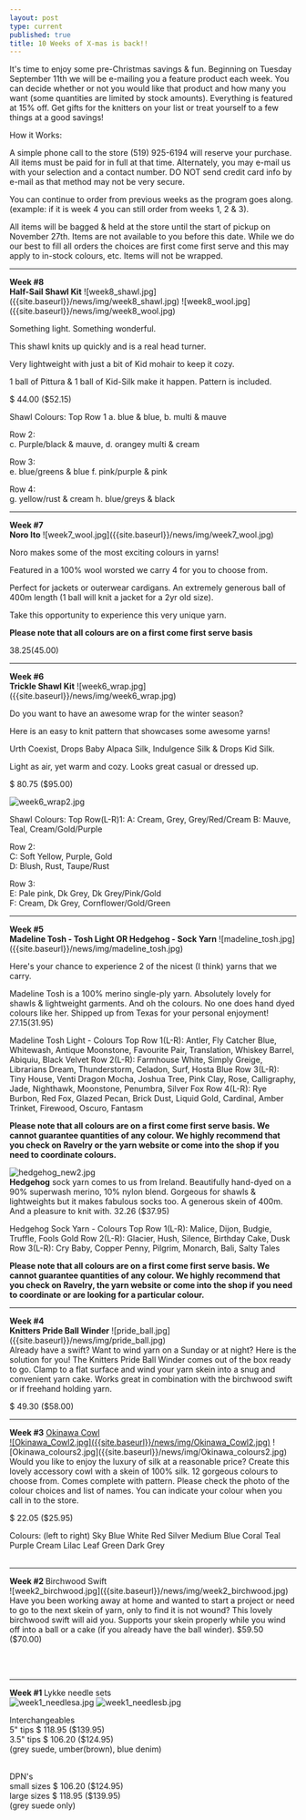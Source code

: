 ```yaml
---
layout: post
type: current
published: true
title: 10 Weeks of X-mas is back!!
---
```


It's time to enjoy some pre-Christmas savings & fun.
Beginning on Tuesday September 11th we will be e-mailing you a feature product each week.
You can decide whether or not you would like that product and how many you want (some quantities are limited by stock amounts).
Everything is featured at 15% off. 
Get gifts for the knitters on your list or treat yourself to a few things at a good savings!

How it Works:

A simple phone call to the store (519) 925-6194 will reserve your purchase. All items must be paid for in full at that time. Alternately, you may e-mail us with your selection and a contact number. DO NOT send credit card info by e-mail as that method may not be very secure.

You can continue to order from previous weeks as the program goes along. (example: if it is week 4 you can still order from weeks 1, 2 & 3).

All items will be bagged & held at the store until the start of pickup on November 27th. Items are not available to you before this date. While we do our best to fill all orders the choices are first come first serve and this may apply to in-stock colours, etc. Items will not be wrapped.
<hr>
<strong>Week #8<br />
Half-Sail Shawl Kit</strong>
![week8_shawl.jpg]({{site.baseurl}}/news/img/week8_shawl.jpg)
![week8_wool.jpg]({{site.baseurl}}/news/img/week8_wool.jpg)

Something light. Something wonderful. 

This shawl knits up quickly and is a real head turner. 

Very lightweight with just a bit of Kid mohair to keep it cozy. 

1 ball of Pittura & 1 ball of Kid-Silk make it happen. Pattern is included.

$ 44.00     ($52.15)

Shawl Colours:
Top Row 1
a. blue & blue,
b. multi & mauve

Row 2:  
c. Purple/black & mauve,
d. orangey multi & cream

Row 3:  
e. blue/greens & blue
f. pink/purple & pink

Row 4:  
g. yellow/rust & cream
h. blue/greys & black
<hr>
<strong>Week #7<br />
Noro Ito</strong>
![week7_wool.jpg]({{site.baseurl}}/news/img/week7_wool.jpg)

Noro makes some of the most exciting colours in yarns! 

Featured in a 100% wool worsted we carry 4 for you to choose from. 

Perfect for jackets or outerwear cardigans. An extremely generous ball of 400m length (1 ball will knit a jacket for a 2yr old size).

Take this opportunity to experience this very unique yarn.

**Please note that all colours are on a first come first serve basis**

$38.25     ($45.00) 
<hr>
<strong>Week #6 <br />
Trickle Shawl Kit</strong>
![week6_wrap.jpg]({{site.baseurl}}/news/img/week6_wrap.jpg)

Do you want to have an awesome wrap for the winter season?  

Here is an easy to knit pattern that showcases some awesome yarns!  

Urth Coexist, Drops Baby Alpaca Silk, Indulgence Silk & Drops Kid Silk.  

Light as air, yet warm and cozy. Looks great casual or dressed up.

$ 80.75     ($95.00)

![week6_wrap2.jpg]({{site.baseurl}}/news/img/week6_wrap2.jpg)

Shawl Colours:
Top Row(L-R)1: 
A: Cream, Grey, Grey/Red/Cream
B: Mauve, Teal, Cream/Gold/Purple

Row 2:  
C: Soft Yellow, Purple, Gold   
D:  Blush, Rust, Taupe/Rust

Row 3:  
E: Pale pink, Dk Grey, Dk Grey/Pink/Gold   
F: Cream, Dk Grey, Cornflower/Gold/Green

<hr>
<strong>Week #5 <br />
Madeline Tosh - Tosh Light OR Hedgehog - Sock Yarn</strong>
![madeline_tosh.jpg]({{site.baseurl}}/news/img/madeline_tosh.jpg)


Here's your chance to experience 2 of the nicest (I think) yarns that we carry. 

Madeline Tosh is a 100% merino single-ply yarn. Absolutely lovely for shawls & lightweight garments. And oh the colours. No one does hand dyed colours like her. Shipped up from Texas for your personal enjoyment!
$27.15     ($31.95)
 
Madeline Tosh Light - Colours
Top Row 1(L-R): Antler, Fly Catcher Blue, Whitewash, Antique Moonstone, Favourite Pair, Translation, Whiskey Barrel, Abiquiu, Black Velvet
Row 2(L-R): Farmhouse White, Simply Greige, Librarians Dream, Thunderstorm, 
      Celadon, Surf, Hosta Blue
Row 3(L-R): Tiny House, Venti Dragon Mocha, Joshua Tree, Pink Clay, Rose,
      Calligraphy, Jade, Nighthawk, Moonstone, Penumbra, Silver Fox
Row 4(L-R): Rye Burbon, Red Fox, Glazed Pecan, Brick Dust, Liquid Gold, Cardinal, Amber Trinket, Firewood, Oscuro, Fantasm

**Please note that all colours are on a first come first serve basis. We cannot guarantee quantities of any colour.  We highly recommend that you check on Ravelry or the yarn website or come into the shop if you need to coordinate colours.**

![hedgehog_new2.jpg]({{site.baseurl}}/news/img/hedgehog_new.jpg)<br /><strong>Hedgehog</strong> sock yarn comes to us from Ireland. Beautifully hand-dyed on a 90% superwash merino, 10% nylon blend. Gorgeous for shawls & lightweights but it makes fabulous socks too. A generous skein of 400m. And a pleasure to knit with. 
32.26     ($37.95)

Hedgehog Sock Yarn - Colours
Top Row 1(L-R): Malice, Dijon, Budgie, Truffle, Fools Gold
Row 2(L-R): Glacier, Hush, Silence, Birthday Cake, Dusk
Row 3(L-R): Cry Baby, Copper Penny, Pilgrim, Monarch, Bali, Salty Tales
                                                                                                  
**Please note that all colours are on a first come first serve basis. We cannot guarantee quantities of any colour.  We highly recommend that you check on Ravelry, the yarn website or come into the shop if you need to coordinate or are looking for a particular colour.**

<hr>
<strong>Week #4 <br />
Knitters Pride Ball Winder</strong>
![pride_ball.jpg]({{site.baseurl}}/news/img/pride_ball.jpg)<br />
Already have a swift?  Want to wind yarn on a Sunday or at night?  Here is the solution for you!  The Knitters Pride Ball Winder comes out of the box ready to go. Clamp to a flat surface and wind your yarn skein into a snug and convenient yarn cake. 
Works great in combination with the birchwood swift or if freehand holding yarn.

$ 49.30     ($58.00)
<hr>
<strong>Week #3</strong>
<a href="https://www.ravelry.com/patterns/library/okinawa-cowl">Okinawa Cowl</a><br />
<a href="https://www.ravelry.com/patterns/library/okinawa-cowl">![Okinawa_Cowl2.jpg]({{site.baseurl}}/news/img/Okinawa_Cowl2.jpg)</a>
![Okinawa_colours2.jpg]({{site.baseurl}}/news/img/Okinawa_colours2.jpg)
Would you like to enjoy the luxury of silk at a reasonable price?  Create this lovely accessory cowl with a skein of 100% silk. 12 gorgeous colours to choose from. Comes complete with pattern. Please check the photo of the colour choices and list of names. You can indicate your colour when you call in to the store.

$ 22.05     ($25.95)

Colours: (left to right)
Sky Blue
White
Red
Silver
Medium Blue
Coral
Teal
Purple
Cream
Lilac
Leaf Green
Dark Grey
<br /><br />
<hr>
<strong>Week #2  </strong>
Birchwood Swift<br />
![week2_birchwood.jpg]({{site.baseurl}}/news/img/week2_birchwood.jpg)
Have you been working away at home and wanted to start a project or need to go to the next skein of yarn, only to find it is not wound? This lovely birchwood swift will aid you. Supports your skein properly while you wind off into a ball or a cake (if you already have the ball winder).
$59.50     ($70.00)

<br /><br />
<hr>

<strong>Week #1  </strong>
Lykke needle sets <br />
![week1_needlesa.jpg]({{site.baseurl}}/news/img/week1_needlesa.jpg)
![week1_needlesb.jpg]({{site.baseurl}}/news/img/week1_needlesb.jpg)

Interchangeables<br />
5" tips   $ 118.95     ($139.95)<br />
3.5" tips  $ 106.20    ($124.95)<br />
(grey suede, umber(brown), blue denim)<br /><br />

DPN's   <br />
small sizes  $ 106.20    ($124.95)<br />
large sizes   $ 118.95     ($139.95)<br />
(grey suede only)

<br /><br /><br />
